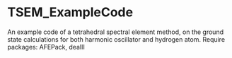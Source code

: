 # TSEM_ExampleCode
An example code of a tetrahedral spectral element method, on the ground state calculations for both harmonic oscillator and hydrogen atom.
Require packages: AFEPack, dealII
